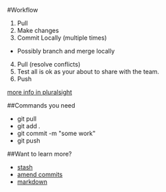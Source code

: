 #Workflow
1. Pull
2. Make changes
3. Commit Locally (multiple times)
  * Possibly branch and merge locally
4. Pull (resolve conflicts)
5. Test all is ok as your about to share with the team.
6. Push

[more info in pluralsight](http://www.pluralsight.com/training/player?author=esteban-garcia&name=git-visual-studio-developers-m1-introduction&mode=live&clip=0&course=git-visual-studio-developers)

##Commands you need 
* git pull
* git add *.*
* git commit -m "some work"
* git push

##Want to learn more?
* [stash](https://github.com/mkamayd/git/blob/master/stash.md)
* [amend commits](https://github.com/mkamayd/git/blob/master/amend.md)
* [markdown](https://github.com/mkamayd/git/blob/master/markdown.md)



